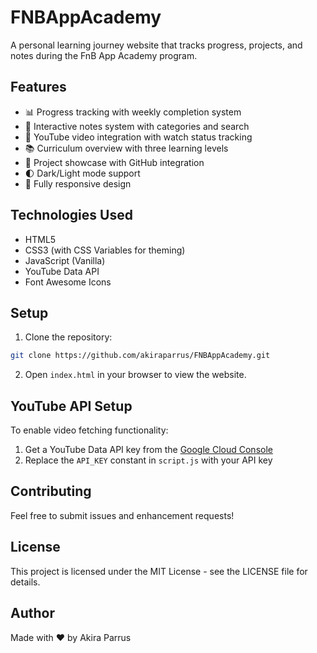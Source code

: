 # FNBAppAcademy

A personal learning journey website that tracks progress, projects, and notes during the FnB App Academy program.

## Features

- 📊 Progress tracking with weekly completion system
- 📝 Interactive notes system with categories and search
- 🎥 YouTube video integration with watch status tracking
- 📚 Curriculum overview with three learning levels
- 🚀 Project showcase with GitHub integration
- 🌓 Dark/Light mode support
- 📱 Fully responsive design

## Technologies Used

- HTML5
- CSS3 (with CSS Variables for theming)
- JavaScript (Vanilla)
- YouTube Data API
- Font Awesome Icons

## Setup

1. Clone the repository:
```bash
git clone https://github.com/akiraparrus/FNBAppAcademy.git
```

2. Open `index.html` in your browser to view the website.

## YouTube API Setup

To enable video fetching functionality:

1. Get a YouTube Data API key from the [Google Cloud Console](https://console.cloud.google.com/)
2. Replace the `API_KEY` constant in `script.js` with your API key

## Contributing

Feel free to submit issues and enhancement requests!

## License

This project is licensed under the MIT License - see the LICENSE file for details.

## Author

Made with ❤️ by Akira Parrus
